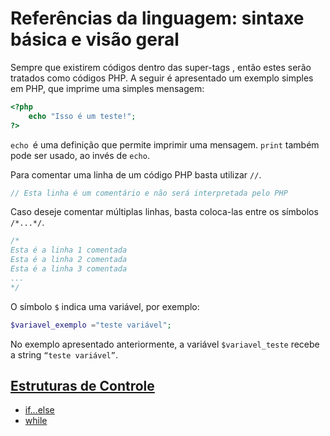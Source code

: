 # Referências da linguagem: sintaxe básica e visão geral

Sempre que existirem códigos dentro das super-tags <?php e ?>,  então estes serão tratados como códigos PHP. A seguir é apresentado um exemplo simples em PHP, que imprime uma simples mensagem:

```php
<?php
    echo "Isso é um teste!";
?>
```

`echo `é uma definição que permite imprimir uma mensagem. `print` também pode ser usado, ao invés de `echo`.

Para comentar uma linha de um código PHP basta utilizar `//`. 

```php
// Esta linha é um comentário e não será interpretada pelo PHP
```

Caso deseje comentar múltiplas linhas, basta coloca-las entre os símbolos ```/*...*/```.

```php
/* 
Esta é a linha 1 comentada
Esta é a linha 2 comentada
Esta é a linha 3 comentada
...
*/
```

O símbolo `$` indica uma variável, por exemplo: 

```php
$variavel_exemplo ="teste variável";
```

No exemplo apresentado anteriormente, a variável `$variavel_teste` recebe a string `“teste variável”`.


## [Estruturas de Controle](php/estruturas-de-controle.md)
* [if...else](php/if-else.md)
* [while](php/while.md)





